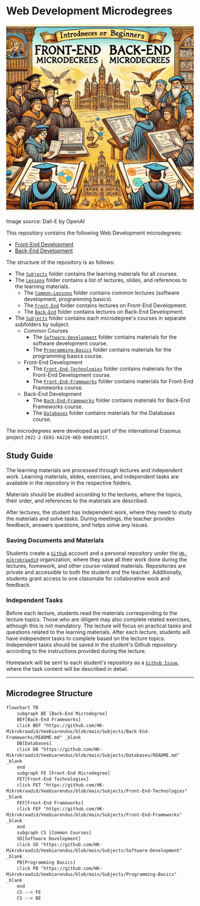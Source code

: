 # Web Development Microdegrees

![alt text](Microdegrees.webp)

Image source: Dall-E by OpenAI

This repository contains the following Web Development microdegrees:

- [Front-End Development](./FE)
- [Back-End Development](./BE)

The structure of the repository is as follows:

- The [`Subjects`](./) folder contains the learning materials for all courses.
- The [`Lessons`](./Lessons/) folder contains a list of lectures, slides, and references to the learning materials.
  - The [`Common-Lessons`](./Lessons/Common-Lessons/) folder contains common lectures (software development, programming basics).
  - The [`Front-End`](./Lessons/Front-End/) folder contains lectures on Front-End Development.
  - The [`Back-End`](./Lessons/Back-End/) folder contains lectures on Back-End Development.
- The [`Subjects`](./) folder contains each microdegree's courses in separate subfolders by subject.
  - Common Courses
    - The [`Software-Development`](./Software-Development/) folder contains materials for the software development course.
    - The [`Programming-Basics`](./Programming-Basics/) folder contains materials for the programming basics course.
  - Front-End Development
    - The [`Front-End-Technologies`](./Front-End-Technologies/) folder contains materials for the Front-End Development course.
    - The [`Front-End-Frameworks`](./Front-End-Frameworks/) folder contains materials for Front-End Frameworks course.
  - Back-End Development
    - The [`Back-End-Frameworks`](./Back-End-Frameworks/) folder contains materials for Back-End Frameworks course.
    - The [`Databases`](./Databases/) folder contains materials for the Databases course.

The microdegrees were developed as part of the international Erasmus project `2022-2-EE01-KA220-HED-000100317`.

## Study Guide

The learning materials are processed through lectures and independent work. Learning materials, slides, exercises, and independent tasks are available in the repository in the respective folders.

Materials should be studied according to the lectures, where the topics, their order, and references to the materials are described.

After lectures, the student has independent work, where they need to study the materials and solve tasks. During meetings, the teacher provides feedback, answers questions, and helps solve any issues.

### Saving Documents and Materials

Students create a [`Github`](Software-Development/Topics/Github/README.md) account and a personal repository under the [`HK-mikrokraadid`](https://github.com/FE-BE-Microdegrees/) organization, where they save all their work done during the lectures, homework, and other course-related materials. Repositories are private and accessible to both the student and the teacher. Additionally, students grant access to one classmate for collaborative work and feedback.

### Independent Tasks

Before each lecture, students read the materials corresponding to the lecture topics. Those who are diligent may also complete related exercises, although this is not mandatory. The lecture will focus on practical tasks and questions related to the learning materials. After each lecture, students will have independent tasks to complete based on the lecture topics. Independent tasks should be saved in the student's Github repository according to the instructions provided during the lecture.

Homework will be sent to each student's repository as a [`Github Issue`](Software-Development/Topics/Github-Issue/README.md), where the task content will be described in detail.

---

## Microdegree Structure

```mermaid
flowchart TB
    subgraph BE [Back-End Microdegree]
    BEF[Back-End Frameworks]
    click BEF "https://github.com/HK-Mikrokraadid/Veebiarendus/blob/main/Subjects/Back-End-Frameworks/README.md" _blank
    DB[Databases]
    click DB "https://github.com/HK-Mikrokraadid/Veebiarendus/blob/main/Subjects/Databases/README.md" _blank
    end
    subgraph FE [Front-End Microdegree]
    FET[Front-End Technologies]
    click FET "https://github.com/HK-Mikrokraadid/Veebiarendus/blob/main/Subjects/Front-End-Technologies" _blank
    FEF[Front-End Frameworks]
    click FEF "https://github.com/HK-Mikrokraadid/Veebiarendus/blob/main/Subjects/Front-End-Frameworks" _blank
    end
    subgraph CS [Common Courses]
    SD[Software Development]
    click SD "https://github.com/HK-Mikrokraadid/Veebiarendus/blob/main/Subjects/Software-Development" _blank
    PB[Programming Basics]
    click PB "https://github.com/HK-Mikrokraadid/Veebiarendus/blob/main/Subjects/Programming-Basics" _blank
    end
    CS --> FE
    CS --> BE

```
